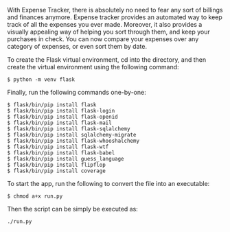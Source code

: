 With Expense Tracker, there is absolutely no need to fear any sort of billings and finances anymore. 
        Expense tracker provides an automated way to keep track of all the expenses you ever made.
        Moreover, it also provides a visually appealing way of helping you sort through them, and keep 
        your purchases in check. You can now compare your expenses over any category of expenses, or even sort them by date.

To create the Flask virtual environment, cd into the directory, and then create the virtual environment using the following command:
```
$ python -m venv flask
```

Finally, run the following commands one-by-one:
```
$ flask/bin/pip install flask
$ flask/bin/pip install flask-login
$ flask/bin/pip install flask-openid
$ flask/bin/pip install flask-mail
$ flask/bin/pip install flask-sqlalchemy
$ flask/bin/pip install sqlalchemy-migrate
$ flask/bin/pip install flask-whooshalchemy
$ flask/bin/pip install flask-wtf
$ flask/bin/pip install flask-babel
$ flask/bin/pip install guess_language
$ flask/bin/pip install flipflop
$ flask/bin/pip install coverage
```

To start the app, run the following to convert the file into an executable: 
```
$ chmod a+x run.py
```

Then the script can be simply be executed as: 
```
./run.py
```
